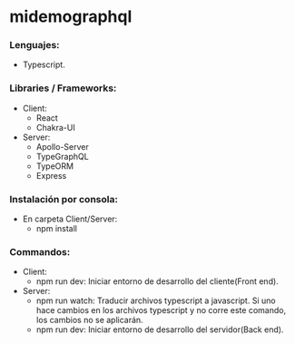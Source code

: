 # midemographql

### Lenguajes:
  - Typescript.
### Libraries / Frameworks:
   * Client:
      * React
      * Chakra-UI
   * Server:
      * Apollo-Server
      * TypeGraphQL
      * TypeORM
      * Express
### Instalación por consola:
   * En carpeta Client/Server: 
      * npm install
### Commandos:
   * Client:
      * npm run dev: Iniciar entorno de desarrollo del cliente(Front end).
   * Server:
      * npm run watch: Traducir archivos typescript a javascript. Si uno hace cambios en los archivos typescript y no corre este comando, los cambios no se aplicarán.
      * npm run dev: Iniciar entorno de desarrollo del servidor(Back end).
   
  
